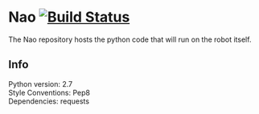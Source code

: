 # Nao [![Build Status](https://travis-ci.org/ProjetEpfNao/Nao.svg?branch=master)](https://travis-ci.org/ProjetEpfNao/Nao)

The Nao repository hosts the python code that will run on the robot itself.  

## Info

Python version: 2.7  
Style Conventions: Pep8  
Dependencies: requests  
